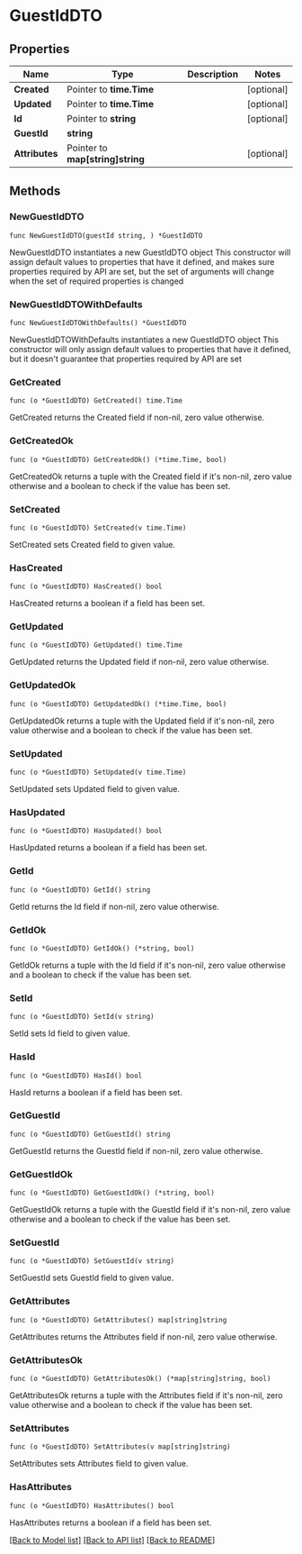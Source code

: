 # GuestIdDTO

## Properties

Name | Type | Description | Notes
------------ | ------------- | ------------- | -------------
**Created** | Pointer to **time.Time** |  | [optional] 
**Updated** | Pointer to **time.Time** |  | [optional] 
**Id** | Pointer to **string** |  | [optional] 
**GuestId** | **string** |  | 
**Attributes** | Pointer to **map[string]string** |  | [optional] 

## Methods

### NewGuestIdDTO

`func NewGuestIdDTO(guestId string, ) *GuestIdDTO`

NewGuestIdDTO instantiates a new GuestIdDTO object
This constructor will assign default values to properties that have it defined,
and makes sure properties required by API are set, but the set of arguments
will change when the set of required properties is changed

### NewGuestIdDTOWithDefaults

`func NewGuestIdDTOWithDefaults() *GuestIdDTO`

NewGuestIdDTOWithDefaults instantiates a new GuestIdDTO object
This constructor will only assign default values to properties that have it defined,
but it doesn't guarantee that properties required by API are set

### GetCreated

`func (o *GuestIdDTO) GetCreated() time.Time`

GetCreated returns the Created field if non-nil, zero value otherwise.

### GetCreatedOk

`func (o *GuestIdDTO) GetCreatedOk() (*time.Time, bool)`

GetCreatedOk returns a tuple with the Created field if it's non-nil, zero value otherwise
and a boolean to check if the value has been set.

### SetCreated

`func (o *GuestIdDTO) SetCreated(v time.Time)`

SetCreated sets Created field to given value.

### HasCreated

`func (o *GuestIdDTO) HasCreated() bool`

HasCreated returns a boolean if a field has been set.

### GetUpdated

`func (o *GuestIdDTO) GetUpdated() time.Time`

GetUpdated returns the Updated field if non-nil, zero value otherwise.

### GetUpdatedOk

`func (o *GuestIdDTO) GetUpdatedOk() (*time.Time, bool)`

GetUpdatedOk returns a tuple with the Updated field if it's non-nil, zero value otherwise
and a boolean to check if the value has been set.

### SetUpdated

`func (o *GuestIdDTO) SetUpdated(v time.Time)`

SetUpdated sets Updated field to given value.

### HasUpdated

`func (o *GuestIdDTO) HasUpdated() bool`

HasUpdated returns a boolean if a field has been set.

### GetId

`func (o *GuestIdDTO) GetId() string`

GetId returns the Id field if non-nil, zero value otherwise.

### GetIdOk

`func (o *GuestIdDTO) GetIdOk() (*string, bool)`

GetIdOk returns a tuple with the Id field if it's non-nil, zero value otherwise
and a boolean to check if the value has been set.

### SetId

`func (o *GuestIdDTO) SetId(v string)`

SetId sets Id field to given value.

### HasId

`func (o *GuestIdDTO) HasId() bool`

HasId returns a boolean if a field has been set.

### GetGuestId

`func (o *GuestIdDTO) GetGuestId() string`

GetGuestId returns the GuestId field if non-nil, zero value otherwise.

### GetGuestIdOk

`func (o *GuestIdDTO) GetGuestIdOk() (*string, bool)`

GetGuestIdOk returns a tuple with the GuestId field if it's non-nil, zero value otherwise
and a boolean to check if the value has been set.

### SetGuestId

`func (o *GuestIdDTO) SetGuestId(v string)`

SetGuestId sets GuestId field to given value.


### GetAttributes

`func (o *GuestIdDTO) GetAttributes() map[string]string`

GetAttributes returns the Attributes field if non-nil, zero value otherwise.

### GetAttributesOk

`func (o *GuestIdDTO) GetAttributesOk() (*map[string]string, bool)`

GetAttributesOk returns a tuple with the Attributes field if it's non-nil, zero value otherwise
and a boolean to check if the value has been set.

### SetAttributes

`func (o *GuestIdDTO) SetAttributes(v map[string]string)`

SetAttributes sets Attributes field to given value.

### HasAttributes

`func (o *GuestIdDTO) HasAttributes() bool`

HasAttributes returns a boolean if a field has been set.


[[Back to Model list]](../README.md#documentation-for-models) [[Back to API list]](../README.md#documentation-for-api-endpoints) [[Back to README]](../README.md)


